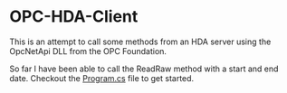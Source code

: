 # OPC-HDA-Client
This is an attempt to call some methods from an HDA server using the OpcNetApi DLL from the OPC Foundation.

So far I have been able to call the ReadRaw method with a start and end date. Checkout the [Program.cs](Program.cs) file to get started.

